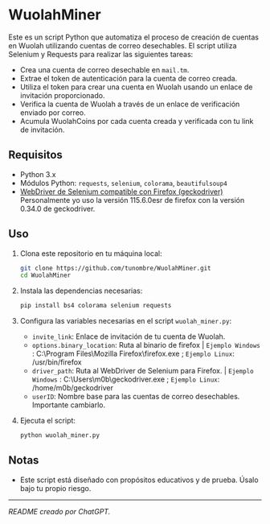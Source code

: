 # WuolahMiner

Este es un script Python que automatiza el proceso de creación de cuentas en Wuolah utilizando cuentas de correo desechables. El script utiliza Selenium y Requests para realizar las siguientes tareas:

- Crea una cuenta de correo desechable en `mail.tm`.
- Extrae el token de autenticación para la cuenta de correo creada.
- Utiliza el token para crear una cuenta en Wuolah usando un enlace de invitación proporcionado.
- Verifica la cuenta de Wuolah a través de un enlace de verificación enviado por correo.
- Acumula WuolahCoins por cada cuenta creada y verificada con tu link de invitación.

## Requisitos

- Python 3.x
- Módulos Python: `requests`, `selenium`, `colorama`, `beautifulsoup4`
- [WebDriver de Selenium compatible con Firefox (geckodriver)](https://firefox-source-docs.mozilla.org/testing/geckodriver/Support.html)
Personalmente yo uso la versión 115.6.0esr de firefox con la versión 0.34.0 de geckodriver.

## Uso

1. Clona este repositorio en tu máquina local:

   ```bash
   git clone https://github.com/tunombre/WuolahMiner.git
   cd WuolahMiner
   ```

2. Instala las dependencias necesarias:

   ```bash
   pip install bs4 colorama selenium requests
   ```

3. Configura las variables necesarias en el script `wuolah_miner.py`:

   - `invite_link`: Enlace de invitación de tu cuenta de Wuolah.
   - `options.binary_location`: Ruta al binario de firefox | `Ejemplo Windows` : C:\Program Files\Mozilla Firefox\firefox.exe ; `Ejemplo Linux`: /usr/bin/firefox
   - `driver_path`: Ruta al WebDriver de Selenium para Firefox. | `Ejemplo Windows` : C:\Users\m0b\geckodriver.exe ; `Ejemplo Linux`: /home/m0b/geckodriver
   - `userID`: Nombre base para las cuentas de correo desechables. Importante cambiarlo.
   
4. Ejecuta el script:

   ```bash
   python wuolah_miner.py
   ```

## Notas

- Este script está diseñado con propósitos educativos y de prueba. Úsalo bajo tu propio riesgo.

---

*README creado por ChatGPT.*
